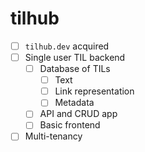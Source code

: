 # tilhub

- [ ] `tilhub.dev` acquired
- [ ] Single user TIL backend
	- [ ] Database of TILs
		- [ ] Text
		- [ ] Link representation
		- [ ] Metadata
	- [ ] API and CRUD app
	- [ ] Basic frontend
- [ ] Multi-tenancy